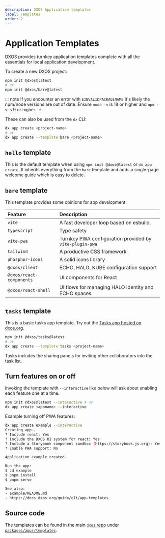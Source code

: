 ```yaml
---
description: DXOS Application templates
label: Templates
order: 2
---
```


# Application Templates

DXOS provides turnkey application templates complete with all the essentials for local application development.

To create a new DXOS project:

```bash
npm init @dxos@latest
# or
npm init @dxos/bare@latest
```

::: note
If you encounter an error with `EINVALIDPACKAGENAME` it's likely the npm/node versions are out of date. Ensure `node -v` is 18 or higher and `npm -v` is 9 or higher.
:::

These can also be used from the `dx` CLI:

```bash
dx app create <project-name>
# or
dx app create --template bare <project-name>
```

## `hello` template

This is the default template when using `npm init @dxos@latest` or `dx app create`. It inherits everything from the `bare` template and adds a single-page welcome guide which is easy to delete.

## `bare` template

This template provides some opinions for app development:

| Feature                  | Description                                                                |
| :----------------------- | :------------------------------------------------------------------------- |
| `vite`                   | A fast developer loop based on esbuild.                                    |
| `typescript`             | Type safety                                                                |
| `vite-pwa`               | Turnkey [PWA](../glossary.md#PWA) configuration provided by `vite-plugin-pwa` |
| `tailwind`               | A productive CSS framework                                                 |
| `phosphor-icons`         | A solid icons library                                                      |
| `@dxos/client`           | ECHO, HALO, KUBE configuration support                                     |
| `@dxos/react-components` | UI components for React                                                    |
| `@dxos/react-shell`      | UI flows for managing HALO identity and ECHO spaces                        |

## `tasks` template

This is a basic tasks app template. Try out the [Tasks app hosted on dxos.org](https://tasks.dxos.org).

```bash
npm init @dxos/tasks@latest
# or
dx app create --template tasks <project-name>
```

Tasks includes the sharing panels for inviting other collaborators into the task list.

## Turn features on or off

Invoking the template with `--interactive` like below will ask about enabling each feature one at a time.

```bash
npm init @dxos@latest --interactive # or
dx app create <appname> --interactive
```

Example turning off PWA features:

```bash
dx app create example --interactive
Creating app...
? Include react: Yes
? Include the DXOS UI system for react: Yes
? Include a Storybook component sandbox (https://storybook.js.org): Yes
? Enable PWA support: No

Application example created.

Run the app:
$ cd example
$ pnpm install
$ pnpm serve

See also:
- example/README.md
- https://docs.dxos.org/guide/cli/app-templates
```

## Source code

The templates can be found in the main [`dxos` repo](https://github.com/dxos/dxos) under [`packages/apps/templates`](https://github.com/dxos/dxos/tree/main/packages/apps/templates).
